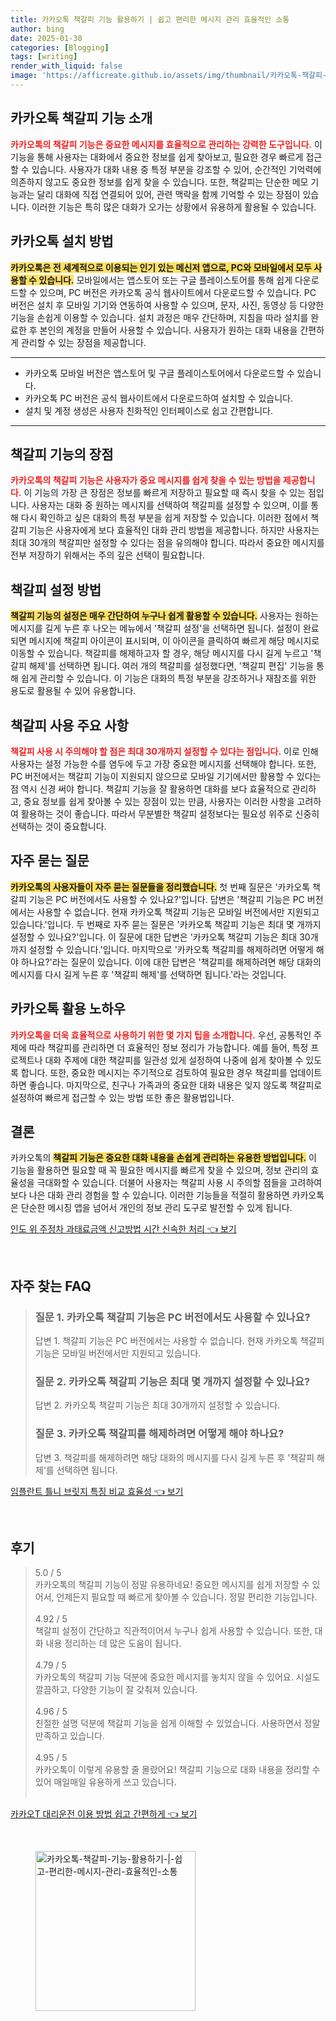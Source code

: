 ```yaml
---
title: 카카오톡 책갈피 기능 활용하기 | 쉽고 편리한 메시지 관리 효율적인 소통
author: bing
date: 2025-01-30
categories: [Blogging]
tags: [writing]
render_with_liquid: false
image: 'https://afficreate.github.io/assets/img/thumbnail/카카오톡-책갈피-기능-활용하기-|-쉽고-편리한-메시지-관리-효율적인-소통.webp'
---
```



<h2 id='카카오톡_책갈피_기능_소개'>카카오톡 책갈피 기능 소개</h2>

<p><b><span style="color: #ee2323;">카카오톡의 책갈피 기능은 중요한 메시지를 효율적으로 관리하는 강력한 도구입니다.</span></b> 이 기능을 통해 사용자는 대화에서 중요한 정보를 쉽게 찾아보고, 필요한 경우 빠르게 접근할 수 있습니다. 사용자가 대화 내용 중 특정 부분을 강조할 수 있어, 순간적인 기억력에 의존하지 않고도 중요한 정보를 쉽게 찾을 수 있습니다. 또한, 책갈피는 단순한 메모 기능과는 달리 대화에 직접 연결되어 있어, 관련 맥락을 함께 기억할 수 있는 장점이 있습니다. 이러한 기능은 특히 많은 대화가 오가는 상황에서 유용하게 활용될 수 있습니다.</p>

<h2 id='카카오톡_설치_방법'>카카오톡 설치 방법</h2>

<p><b><span style="background-color: #ffe066;">카카오톡은 전 세계적으로 이용되는 인기 있는 메신저 앱으로, PC와 모바일에서 모두 사용할 수 있습니다.</span></b> 모바일에서는 앱스토어 또는 구글 플레이스토어를 통해 쉽게 다운로드할 수 있으며, PC 버전은 카카오톡 공식 웹사이트에서 다운로드할 수 있습니다. PC 버전은 설치 후 모바일 기기와 연동하여 사용할 수 있으며, 문자, 사진, 동영상 등 다양한 기능을 손쉽게 이용할 수 있습니다. 설치 과정은 매우 간단하며, 지침을 따라 설치를 완료한 후 본인의 계정을 만들어 사용할 수 있습니다. 사용자가 원하는 대화 내용을 간편하게 관리할 수 있는 장점을 제공합니다.</p>

<hr />

<ul>
    <li>카카오톡 모바일 버전은 앱스토어 및 구글 플레이스토어에서 다운로드할 수 있습니다.</li>
    <li>카카오톡 PC 버전은 공식 웹사이트에서 다운로드하여 설치할 수 있습니다.</li>
    <li>설치 및 계정 생성은 사용자 친화적인 인터페이스로 쉽고 간편합니다.</li>
</ul>

<hr />

<h2 id='책갈피_기능의_장점'>책갈피 기능의 장점</h2>

<p><b><span style="color: #ee2323;">카카오톡의 책갈피 기능은 사용자가 중요 메시지를 쉽게 찾을 수 있는 방법을 제공합니다.</span></b> 이 기능의 가장 큰 장점은 정보를 빠르게 저장하고 필요할 때 즉시 찾을 수 있는 점입니다. 사용자는 대화 중 원하는 메시지를 선택하여 책갈피를 설정할 수 있으며, 이를 통해 다시 확인하고 싶은 대화의 특정 부분을 쉽게 저장할 수 있습니다. 이러한 점에서 책갈피 기능은 사용자에게 보다 효율적인 대화 관리 방법을 제공합니다. 하지만 사용자는 최대 30개의 책갈피만 설정할 수 있다는 점을 유의해야 합니다. 따라서 중요한 메시지를 전부 저장하기 위해서는 주의 깊은 선택이 필요합니다.</p>

<h2 id='책갈피_설정_방법'>책갈피 설정 방법</h2>

<p><b><span style="background-color: #ffe066;">책갈피 기능의 설정은 매우 간단하여 누구나 쉽게 활용할 수 있습니다.</span></b> 사용자는 원하는 메시지를 길게 누른 후 나오는 메뉴에서 '책갈피 설정'을 선택하면 됩니다. 설정이 완료되면 메시지에 책갈피 아이콘이 표시되며, 이 아이콘을 클릭하여 빠르게 해당 메시지로 이동할 수 있습니다. 책갈피를 해제하고자 할 경우, 해당 메시지를 다시 길게 누르고 '책갈피 해제'를 선택하면 됩니다. 여러 개의 책갈피를 설정했다면, '책갈피 편집' 기능을 통해 쉽게 관리할 수 있습니다. 이 기능은 대화의 특정 부분을 강조하거나 재참조를 위한 용도로 활용될 수 있어 유용합니다.</p>

<h2 id='책갈피_사용_주요_사항'>책갈피 사용 주요 사항</h2>

<p><b><span style="color: #ee2323;">책갈피 사용 시 주의해야 할 점은 최대 30개까지 설정할 수 있다는 점입니다.</span></b> 이로 인해 사용자는 설정 가능한 수를 염두에 두고 가장 중요한 메시지를 선택해야 합니다. 또한, PC 버전에서는 책갈피 기능이 지원되지 않으므로 모바일 기기에서만 활용할 수 있다는 점 역시 신경 써야 합니다. 책갈피 기능을 잘 활용하면 대화를 보다 효율적으로 관리하고, 중요 정보를 쉽게 찾아볼 수 있는 장점이 있는 만큼, 사용자는 이러한 사항을 고려하여 활용하는 것이 좋습니다. 따라서 무분별한 책갈피 설정보다는 필요성 위주로 신중히 선택하는 것이 중요합니다.</p>

<h2 id='자주_묻는_질문'>자주 묻는 질문</h2>

<p><b><span style="background-color: #ffe066;">카카오톡의 사용자들이 자주 묻는 질문들을 정리했습니다.</span></b> 첫 번째 질문은 '카카오톡 책갈피 기능은 PC 버전에서도 사용할 수 있나요?'입니다. 답변은 '책갈피 기능은 PC 버전에서는 사용할 수 없습니다. 현재 카카오톡 책갈피 기능은 모바일 버전에서만 지원되고 있습니다.'입니다. 두 번째로 자주 묻는 질문은 '카카오톡 책갈피 기능은 최대 몇 개까지 설정할 수 있나요?'입니다. 이 질문에 대한 답변은 '카카오톡 책갈피 기능은 최대 30개까지 설정할 수 있습니다.'입니다. 마지막으로 '카카오톡 책갈피를 해제하려면 어떻게 해야 하나요?'라는 질문이 있습니다. 이에 대한 답변은 '책갈피를 해제하려면 해당 대화의 메시지를 다시 길게 누른 후 '책갈피 해제'를 선택하면 됩니다.'라는 것입니다.</p>

<h2 id='카카오톡_활용_노하우'>카카오톡 활용 노하우</h2>

<p><b><span style="color: #ee2323;">카카오톡을 더욱 효율적으로 사용하기 위한 몇 가지 팁을 소개합니다.</span></b> 우선, 공통적인 주제에 따라 책갈피를 관리하면 더 효율적인 정보 정리가 가능합니다. 예를 들어, 특정 프로젝트나 대화 주제에 대한 책갈피를 일관성 있게 설정하여 나중에 쉽게 찾아볼 수 있도록 합니다. 또한, 중요한 메시지는 주기적으로 검토하여 필요한 경우 책갈피를 업데이트하면 좋습니다. 마지막으로, 친구나 가족과의 중요한 대화 내용은 잊지 않도록 책갈피로 설정하여 빠르게 접근할 수 있는 방법 또한 좋은 활용법입니다.</p>

<h2 id='결론'>결론</h2>

<p>카카오톡의 <b><span style="background-color: #ffe066;">책갈피 기능은 중요한 대화 내용을 손쉽게 관리하는 유용한 방법입니다.</span></b> 이 기능을 활용하면 필요할 때 꼭 필요한 메시지를 빠르게 찾을 수 있으며, 정보 관리의 효율성을 극대화할 수 있습니다. 더불어 사용자는 책갈피 사용 시 주의할 점들을 고려하여 보다 나은 대화 관리 경험을 할 수 있습니다. 이러한 기능들을 적절히 활용하면 카카오톡은 단순한 메시징 앱을 넘어서 개인의 정보 관리 도구로 발전할 수 있게 됩니다.</p>


<p><a class="click-button" title="인도 위 주정차 과태료금액 신고방법 시간 신속한 처리" href="https://afficreate.github.io/posts/%EC%9D%B8%EB%8F%84-%EC%9C%84-%EC%A3%BC%EC%A0%95%EC%B0%A8-%EA%B3%BC%ED%83%9C%EB%A3%8C%EA%B8%88%EC%95%A1-%EC%8B%A0%EA%B3%A0%EB%B0%A9%EB%B2%95-%EC%8B%9C%EA%B0%84-%EC%8B%A0%EC%86%8D%ED%95%9C-%EC%B2%98%EB%A6%AC/" rel="dofollow">인도 위 주정차 과태료금액 신고방법 시간 신속한 처리 👈 보기</a></p><br>
<h2 id='자주_찾는_FAQ'>자주 찾는 FAQ</h2>
<div itemscope="" itemtype="https://schema.org/FAQPage">
<blockquote>
<div itemscope="" itemprop="mainEntity" itemtype="https://schema.org/Question">
<h3 itemprop="name">질문 1. 카카오톡 책갈피 기능은 PC 버전에서도 사용할 수 있나요?</h3>
<div itemscope="" itemprop="acceptedAnswer" itemtype="https://schema.org/Answer">
<span itemprop="text">
<p>답변 1. 책갈피 기능은 PC 버전에서는 사용할 수 없습니다. 현재 카카오톡 책갈피 기능은 모바일 버전에서만 지원되고 있습니다.</p>
</span>
</div>
</div>
<div itemscope="" itemprop="mainEntity" itemtype="https://schema.org/Question">
<h3 itemprop="name">질문 2. 카카오톡 책갈피 기능은 최대 몇 개까지 설정할 수 있나요?</h3>
<div itemscope="" itemprop="acceptedAnswer" itemtype="https://schema.org/Answer">
<span itemprop="text">
<p>답변 2. 카카오톡 책갈피 기능은 최대 30개까지 설정할 수 있습니다.</p>
</span>
</div>
</div>
<div itemscope="" itemprop="mainEntity" itemtype="https://schema.org/Question">
<h3 itemprop="name">질문 3. 카카오톡 책갈피를 해제하려면 어떻게 해야 하나요?</h3>
<div itemscope="" itemprop="acceptedAnswer" itemtype="https://schema.org/Answer">
<span itemprop="text">
<p>답변 3. 책갈피를 해제하려면 해당 대화의 메시지를 다시 길게 누른 후 '책갈피 해제'를 선택하면 됩니다.</p>
</span>
</div>
</div>
</blockquote>
</div>
<p><a class="click-button" title="임플란트 틀니 브릿지 특징 비교 효율성" href="https://afficreate.github.io/posts/%EC%9E%84%ED%94%8C%EB%9E%80%ED%8A%B8-%ED%8B%80%EB%8B%88-%EB%B8%8C%EB%A6%BF%EC%A7%80-%ED%8A%B9%EC%A7%95-%EB%B9%84%EA%B5%90-%ED%9A%A8%EC%9C%A8%EC%84%B1/" rel="dofollow">임플란트 틀니 브릿지 특징 비교 효율성 👈 보기</a></p><br>
<h2 id='후기'>후기</h2>
<div itemscope itemtype="https://schema.org/Product">
  <blockquote>
  <div itemprop="review" itemscope itemtype="https://schema.org/Review">
      <div itemprop="reviewRating" itemscope itemtype="https://schema.org/Rating"> <span itemprop="ratingValue">5.0</span> / <span itemprop="bestRating">5</span> </div>
      <span itemprop="reviewBody">카카오톡의 책갈피 기능이 정말 유용하네요! 중요한 메시지를 쉽게 저장할 수 있어서, 언제든지 필요할 때 빠르게 찾아볼 수 있습니다. 정말 편리한 기능입니다.</span>
  </div>
  <br>
  <div itemprop="review" itemscope itemtype="https://schema.org/Review">
      <div itemprop="reviewRating" itemscope itemtype="https://schema.org/Rating"> <span itemprop="ratingValue">4.92</span> / <span itemprop="bestRating">5</span> </div>
      <span itemprop="reviewBody">책갈피 설정이 간단하고 직관적이어서 누구나 쉽게 사용할 수 있습니다. 또한, 대화 내용 정리하는 데 많은 도움이 됩니다.</span>
  </div>
  <br>
  <div itemprop="review" itemscope itemtype="https://schema.org/Review">
      <div itemprop="reviewRating" itemscope itemtype="https://schema.org/Rating"> <span itemprop="ratingValue">4.79</span> / <span itemprop="bestRating">5</span> </div>
      <span itemprop="reviewBody">카카오톡의 책갈피 기능 덕분에 중요한 메시지를 놓치지 않을 수 있어요. 시설도 깔끔하고, 다양한 기능이 잘 갖춰져 있습니다.</span>
  </div>
  <br>
  <div itemprop="review" itemscope itemtype="https://schema.org/Review">
      <div itemprop="reviewRating" itemscope itemtype="https://schema.org/Rating"> <span itemprop="ratingValue">4.96</span> / <span itemprop="bestRating">5</span> </div>
      <span itemprop="reviewBody">친절한 설명 덕분에 책갈피 기능을 쉽게 이해할 수 있었습니다. 사용하면서 정말 만족하고 있습니다.</span>
  </div>
  <br>
  <div itemprop="review" itemscope itemtype="https://schema.org/Review">
      <div itemprop="reviewRating" itemscope itemtype="https://schema.org/Rating"> <span itemprop="ratingValue">4.95</span> / <span itemprop="bestRating">5</span> </div>
      <span itemprop="reviewBody">카카오톡이 이렇게 유용할 줄 몰랐어요! 책갈피 기능으로 대화 내용을 정리할 수 있어 매일매일 유용하게 쓰고 있습니다.</span>
  </div>
  <br>
  </blockquote>
</div>
<p><a class="click-button" title="카카오T 대리운전 이용 방법 쉽고 간편하게" href="https://afficreate.github.io/posts/%EC%B9%B4%EC%B9%B4%EC%98%A4T-%EB%8C%80%EB%A6%AC%EC%9A%B4%EC%A0%84-%EC%9D%B4%EC%9A%A9-%EB%B0%A9%EB%B2%95-%EC%89%BD%EA%B3%A0-%EA%B0%84%ED%8E%B8%ED%95%98%EA%B2%8C/" rel="dofollow">카카오T 대리운전 이용 방법 쉽고 간편하게 👈 보기</a></p><br>
<figure class="image"><img src="https://afficreate.github.io/assets/img/thumbnail/카카오톡-책갈피-기능-활용하기-|-쉽고-편리한-메시지-관리-효율적인-소통.webp" alt="카카오톡-책갈피-기능-활용하기-|-쉽고-편리한-메시지-관리-효율적인-소통" width="256" height="256"></figure>